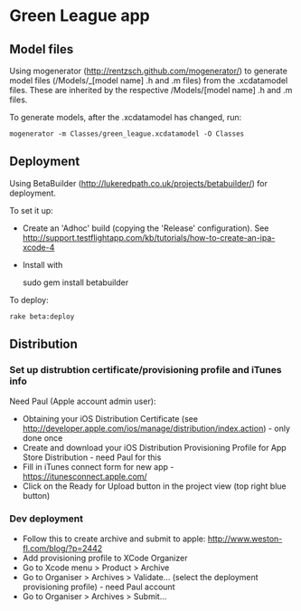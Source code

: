 # Green League app

## Model files

Using mogenerator (http://rentzsch.github.com/mogenerator/) to generate model files (/Models/_[model name] .h and .m files) from the .xcdatamodel files. These are inherited by the respective /Models/[model name] .h and .m files.

To generate models, after the .xcdatamodel has changed, run:

    mogenerator -m Classes/green_league.xcdatamodel -O Classes



## Deployment

Using BetaBuilder (http://lukeredpath.co.uk/projects/betabuilder/) for deployment.

To set it up:

 * Create an 'Adhoc' build (copying the 'Release' configuration). See http://support.testflightapp.com/kb/tutorials/how-to-create-an-ipa-xcode-4
 * Install with
 
	sudo gem install betabuilder
 
To deploy: 

	rake beta:deploy


## Distribution

### Set up distrubtion certificate/provisioning profile and iTunes info
Need Paul (Apple account admin user):

* Obtaining your iOS Distribution Certificate (see http://developer.apple.com/ios/manage/distribution/index.action) - only done once
* Create and download your iOS Distribution Provisioning Profile for App Store Distribution - need Paul for this
* Fill in iTunes connect form for new app - https://itunesconnect.apple.com/
* Click on the Ready for Upload button in the project view (top right blue button)

### Dev deployment
* Follow this to create archive and submit to apple: http://www.weston-fl.com/blog/?p=2442
 * Add provisioning profile to XCode Organizer
 * Go to Xcode menu > Product > Archive
 * Go to Organiser > Archives > Validate... (select the deployment provisioning profile) - need Paul account
 * Go to Organiser > Archives > Submit...

